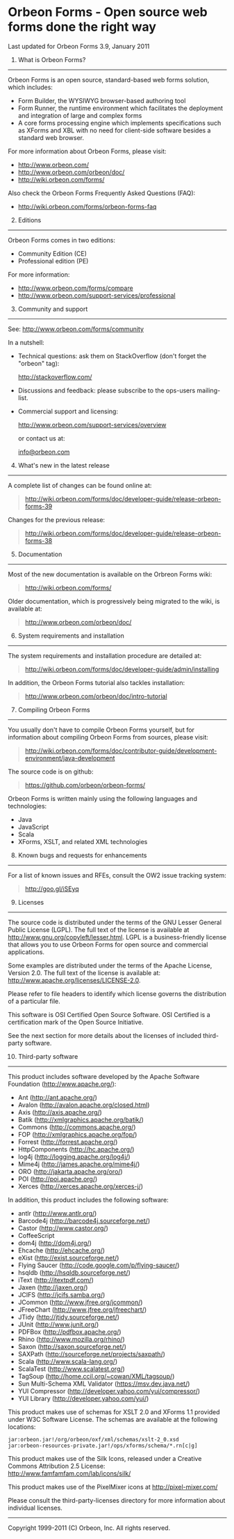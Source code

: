 Orbeon Forms - Open source web forms done the right way
=======================================================

Last updated for Orbeon Forms 3.9, January 2011


1. What is Orbeon Forms?
------------------------

Orbeon Forms is an open source, standard-based web forms solution, which
includes:

- Form Builder, the WYSIWYG browser-based authoring tool
- Form Runner, the runtime environment which facilitates the deployment and
  integration of large and complex forms
- A core forms processing engine which implements specifications such as XForms
  and XBL with no need for client-side software besides a standard web browser.

For more information about Orbeon Forms, please visit:

- <http://www.orbeon.com/>
- <http://www.orbeon.com/orbeon/doc/>
- <http://wiki.orbeon.com/forms/>

Also check the Orbeon Forms Frequently Asked Questions (FAQ):

- http://wiki.orbeon.com/forms/orbeon-forms-faq


2. Editions
-----------

Orbeon Forms comes in two editions:

- Community Edition (CE)
- Professional edition (PE)

For more information:

- http://www.orbeon.com/forms/compare
- http://www.orbeon.com/support-services/professional


3. Community and support
------------------------

See: http://www.orbeon.com/forms/community

In a nutshell:

- Technical questions: ask them on StackOverflow (don't forget the "orbeon"
  tag):

  http://stackoverflow.com/

- Discussions and feedback: please subscribe to the ops-users mailing-list.

- Commercial support and licensing:

  http://www.orbeon.com/support-services/overview

  or contact us at:

  info@orbeon.com


4. What's new in the latest release
-----------------------------------

A complete list of changes can be found online at:

> http://wiki.orbeon.com/forms/doc/developer-guide/release-orbeon-forms-39

Changes for the previous release:

> http://wiki.orbeon.com/forms/doc/developer-guide/release-orbeon-forms-38


5. Documentation
----------------

Most of the new documentation is available on the Orbreon Forms wiki:

> http://wiki.orbeon.com/forms/

Older documentation, which is progressively being migrated to the wiki,
is available at:

> http://www.orbeon.com/orbeon/doc/


6. System requirements and installation
---------------------------------------

The system requirements and installation procedure are detailed at:

> http://wiki.orbeon.com/forms/doc/developer-guide/admin/installing

In addition, the Orbeon Forms tutorial also tackles installation:

> http://www.orbeon.com/orbeon/doc/intro-tutorial


7. Compiling Orbeon Forms
-------------------------

You usually don't have to compile Orbeon Forms yourself, but for
information about compiling Orbeon Forms from sources, please visit:

> http://wiki.orbeon.com/forms/doc/contributor-guide/development-environment/java-development

The source code is on github:

> https://github.com/orbeon/orbeon-forms/

Orbeon Forms is written mainly using the following languages and technologies:

- Java
- JavaScript
- Scala
- XForms, XSLT, and related XML technologies


8. Known bugs and requests for enhancements
-------------------------------------------

For a list of known issues and RFEs, consult the OW2 issue tracking system:

> http://goo.gl/iSEyq


9. Licenses
-----------

The source code is distributed under the terms of the GNU Lesser General
Public License (LGPL). The full text of the license is available at
http://www.gnu.org/copyleft/lesser.html. LGPL is a business-friendly
license that allows you to use Orbeon Forms for open source and
commercial applications.

Some examples are distributed under the terms of the Apache License,
Version 2.0. The full text of the license is available at:
http://www.apache.org/licenses/LICENSE-2.0.

Please refer to file headers to identify which license governs the
distribution of a particular file.

This software is OSI Certified Open Source Software. OSI Certified is
a certification mark of the Open Source Initiative.

See the next section for more details about the licenses of included
third-party software.


10. Third-party software
------------------------

This product includes software developed by the Apache Software Foundation
(http://www.apache.org/):

- Ant (http://ant.apache.org/)
- Avalon (http://avalon.apache.org/closed.html)
- Axis (http://axis.apache.org/)
- Batik (http://xmlgraphics.apache.org/batik/)
- Commons (http://commons.apache.org/)
- FOP (http://xmlgraphics.apache.org/fop/)
- Forrest (http://forrest.apache.org/)
- HttpComponents (http://hc.apache.org/)
- log4j (http://logging.apache.org/log4j/)
- Mime4j (http://james.apache.org/mime4j/)
- ORO (http://jakarta.apache.org/oro/)
- POI (http://poi.apache.org/)
- Xerces (http://xerces.apache.org/xerces-j/)

In addition, this product includes the following software:

- antlr (http://www.antlr.org/)
- Barcode4j (http://barcode4j.sourceforge.net/)
- Castor (http://www.castor.org/)
- CoffeeScript
- dom4j (http://dom4j.org/)
- Ehcache (http://ehcache.org/)
- eXist (http://exist.sourceforge.net/)
- Flying Saucer (http://code.google.com/p/flying-saucer/)
- hsqldb (http://hsqldb.sourceforge.net/)
- iText (http://itextpdf.com/)
- Jaxen (http://jaxen.org/)
- JCIFS (http://jcifs.samba.org/)
- JCommon (http://www.jfree.org/jcommon/)
- JFreeChart (http://www.jfree.org/jfreechart/)
- JTidy (http://jtidy.sourceforge.net/)
- JUnit (http://www.junit.org/)
- PDFBox (http://pdfbox.apache.org/)
- Rhino (http://www.mozilla.org/rhino/)
- Saxon (http://saxon.sourceforge.net/)
- SAXPath (http://sourceforge.net/projects/saxpath/)
- Scala (http://www.scala-lang.org/)
- ScalaTest (http://www.scalatest.org/)
- TagSoup (http://home.ccil.org/~cowan/XML/tagsoup/)
- Sun Multi-Schema XML Validator (https://msv.dev.java.net/)
- YUI Compressor (http://developer.yahoo.com/yui/compressor/)
- YUI Library (http://developer.yahoo.com/yui/)

This product makes use of schemas for XSLT 2.0 and XForms 1.1 provided
under W3C Software License. The schemas are available at the following
locations:

    jar:orbeon.jar!/org/orbeon/oxf/xml/schemas/xslt-2_0.xsd
    jar:orbeon-resources-private.jar!/ops/xforms/schema/*.rn[c|g]

This product makes use of the Silk Icons, released under a Creative Commons
Attribution 2.5 License: http://www.famfamfam.com/lab/icons/silk/

This product makes use of the PixelMixer icons at http://pixel-mixer.com/

Please consult the third-party-licenses directory for more information
about individual licenses.

---

Copyright 1999-2011 (C) Orbeon, Inc. All rights reserved.
